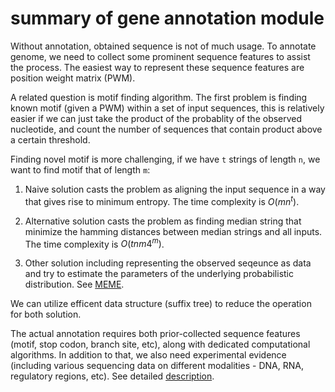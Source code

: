 # summary of gene annotation module

Without annotation, obtained sequence is not of much usage. To annotate genome, we need to collect some prominent sequence features to assist the process.
The easiest way to represent these sequence features are position weight matrix (PWM).

A related question is motif finding algorithm. The first problem is finding known motif (given a PWM) within a set of input sequences, this is relatively easier if we can just take the product of the probablity of the observed nucleotide, and count the number of sequences that contain product above a certain threshold. 

Finding novel motif is more challenging, if we have `t` strings of length `n`, we want to find motif that of length `m`:

1. Naive solution casts the problem as aligning the input sequence in a way that gives rise to minimum entropy. The time complexity is $O(mn^{t})$.

2. Alternative solution casts the problem as finding median string that minimize the hamming distances between median strings and all inputs. The time complexity is $O(tnm4^{m})$.

3. Other solution including representing the observed seqeunce as data and try to estimate the parameters of the underlying probabilistic distribution. See [MEME](https://pubmed.ncbi.nlm.nih.gov/7584402/).

We can utilize efficent data structure (suffix tree) to reduce the operation for both solution. 

The actual annotation requires both prior-collected sequence features (motif, stop codon, branch site, etc), along with dedicated computational algorithms. In addition to that, we also need experimental evidence (including various sequencing data on different modalities - DNA, RNA, regulatory regions, etc). See detailed [description]((https://www.sciencedirect.com/topics/biochemistry-genetics-and-molecular-biology/genome-annotation)).


